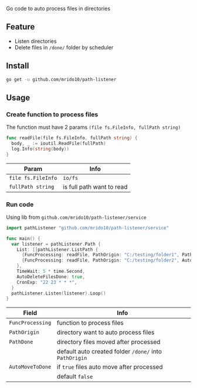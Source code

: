 Go code to auto process files in directories 

## Feature
- Listen directories
- Delete files in `/done/` folder by scheduler

## Install
```bash
go get -u github.com/mrido10/path-listener
```
## Usage 
### Create function to process files
The function must have 2 params `(file fs.FileInfo, fullPath string)`

```go
func readFile(file fs.FileInfo, fullPath string) {
  body, _ := ioutil.ReadFile(fullPath)
  log.Info(string(body))
}
```
|Param|Info|
|-|-|
|`file fs.FileInfo`|`io/fs`|
|`fullPath string`|is full path want to read|

### Run code
Using lib from `github.com/mrido10/path-listener/service`

```go
import pathListener "github.com/mrido10/path-listener/service"

func main() {
  var listener = pathListener.Path {
    List: []pathListener.ListPath {
      {FuncProcessing: readFile, PathOrigin: "C:/testing/folder1", PathDone: "C:/testing/folder1/done", AutoMoveToDone: true},
      {FuncProcessing: readFile, PathOrigin: "C:/testing/folder2", AutoMoveToDone: true},
    },
    TimeWait: 5 * time.Second,
    AutoDeleteFilesDone: true,
    CronExp: "22 23 * * *",
  }
  pathListener.Listen(listener).Loop()
}
```
|Field|Info|
|-|-|
|`FuncProcessing`|function to process files|
|`PathOrigin`|directory want to auto process files|
|`PathDone`|directory files moved after processed|
||default auto created folder `/done/` into `PathOrigin`|
|`AutoMoveToDone`|if `true` files auto move after processed|
||default `false`|
